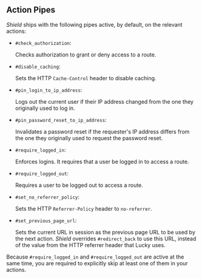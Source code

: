 ## Action Pipes

*Shield* ships with the following pipes active, by default, on the relevant actions:

- `#check_authorization`:

  Checks authorization to grant or deny access to a route.

- `#disable_caching`:

  Sets the HTTP `Cache-Control` header to disable caching.

- `#pin_login_to_ip_address`:

  Logs out the current user if their IP address changed from the one they originally used to log in.

- `#pin_password_reset_to_ip_address`:

  Invalidates a password reset if the requester's IP address differs from the one they originally used to request the password reset.

- `#require_logged_in`:

  Enforces logins. It requires that a user be logged in to access a route.

- `#require_logged_out`:

  Requires a user to be logged out to access a route.

- `#set_no_referrer_policy`:

  Sets the HTTP `Referrer-Policy` header to `no-referrer`.

- `#set_previous_page_url`:

  Sets the current URL in session as the previous page URL to be used by the next action. *Shield* overrides `#redirect_back` to use this URL, instead of the value from the HTTP referrer header that Lucky uses.

Because `#require_logged_in` and `#require_logged_out` are active at the same time, you are required to explicitly skip at least one of them in your actions.
